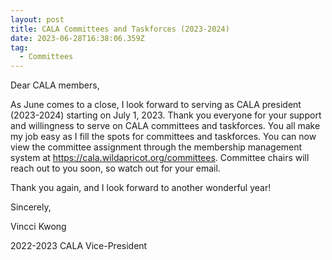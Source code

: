 ```yaml
---
layout: post
title: CALA Committees and Taskforces (2023-2024)
date: 2023-06-28T16:38:06.359Z
tag:
  - Committees
---
```

D﻿ear CALA members,

As June comes to a close, I look forward to serving as CALA president (2023-2024) starting on July 1, 2023. Thank you everyone for your support and willingness to serve on CALA committees and taskforces.  You all make my job easy as I fill the spots for committees and taskforces. You can now view the committee assignment through the membership management system at https://cala.wildapricot.org/committees. Committee chairs will reach out to you soon, so watch out for your email.

Thank you again, and I look forward to another wonderful year!

Sincerely,

Vincci Kwong

2022-2023 CALA Vice-President